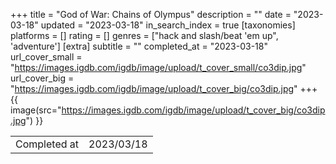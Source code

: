 +++
title = "God of War: Chains of Olympus"
description = ""
date = "2023-03-18"
updated = "2023-03-18"
in_search_index = true
[taxonomies]
platforms = []
rating = []
genres = ["hack and slash/beat 'em up", 'adventure']
[extra]
subtitle = ""
completed_at = "2023-03-18"
url_cover_small = "https://images.igdb.com/igdb/image/upload/t_cover_small/co3dip.jpg"
url_cover_big = "https://images.igdb.com/igdb/image/upload/t_cover_big/co3dip.jpg"
+++
{{ image(src="https://images.igdb.com/igdb/image/upload/t_cover_big/co3dip.jpg") }}

|              |            |
| ------------ | ---------- |
| Completed at | 2023/03/18 |


